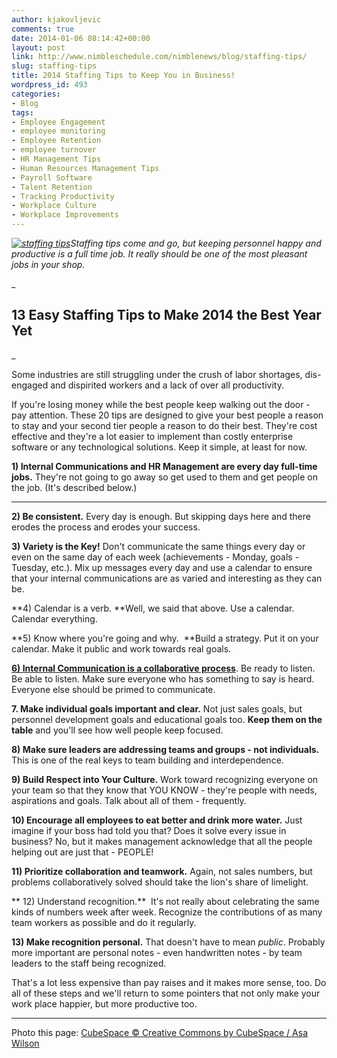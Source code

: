 ```yaml
---
author: kjakovljevic
comments: true
date: 2014-01-06 08:14:42+00:00
layout: post
link: http://www.nimbleschedule.com/nimblenews/blog/staffing-tips/
slug: staffing-tips
title: 2014 Staffing Tips to Keep You in Business!
wordpress_id: 493
categories:
- Blog
tags:
- Employee Engagement
- employee monitoring
- Employee Retention
- employee turnover
- HR Management Tips
- Human Resources Management Tips
- Payroll Software
- Talent Retention
- Tracking Productivity
- Workplace Culture
- Workplace Improvements
---
```


_[![staffing tips](http://www.nimbleschedule.com/wp-content/uploads/2014/01/staffing-tips1.jpg)](http://www.nimbleschedule.com/wp-content/uploads/2014/01/staffing-tips1.jpg)Staffing tips come and go, but keeping personnel happy and productive is a full time job. It really should be one of the most pleasant jobs in your shop._

_


## 13 Easy Staffing Tips to Make 2014 the Best Year Yet


_

Some industries are still struggling under the crush of labor shortages, dis-engaged and dispirited workers and a lack of over all productivity.

If you're losing money while the best people keep walking out the door - pay attention. These 20 tips are designed to give your best people a reason to stay and your second tier people a reason to do their best. They're cost effective and they're a lot easier to implement than costly enterprise software or any technological solutions. Keep it simple, at least for now.

**1) Internal Communications and HR Management are every day full-time jobs.** They're not going to go away so get used to them and get people on the job. (It's described below.)
****

**2) Be consistent.** Every day is enough. But skipping days here and there erodes the process and erodes your success.

**3) Variety is the Key!** Don't communicate the same things every day or even on the same day of each week (achievements - Monday, goals - Tuesday, etc.). Mix up messages every day and use a calendar to ensure that your internal communications are as varied and interesting as they can be.

**4) Calendar is a verb. **Well, we said that above. Use a calendar. Calendar everything.

**5) Know where you're going and why.  **Build a strategy. Put it on your calendar. Make it public and work towards real goals.

[**6) Internal Communication is a collaborative process**](http://hrschoolhouse.com/robinschooling/internal-communication-in-a-collaborative-world/). Be ready to listen. Be able to listen. Make sure everyone who has something to say is heard. Everyone else should be primed to communicate.

**7. Make individual goals important and clear.** Not just sales goals, but personnel development goals and educational goals too. **Keep them on the table** and you'll see how well people keep focused.

**8) Make sure leaders are addressing teams and groups - not individuals.**
This is one of the real keys to team building and interdependence.

**9) Build Respect into Your Culture.** Work toward recognizing everyone on your team so that they know that YOU KNOW - they're people with needs, aspirations and goals. Talk about all of them - frequently.

**10) Encourage all employees to eat better and drink more water.** Just imagine if your boss had told you that? Does it solve every issue in business? No, but it makes management acknowledge that all the people helping out are just that - PEOPLE!

**11) Prioritize collaboration and teamwork.** Again, not sales numbers, but problems collaboratively solved should take the lion's share of limelight.

** 12) Understand recognition.**  It's not really about celebrating the same kinds of numbers week after week. Recognize the contributions of as many team workers as possible and do it regularly.

**13) Make recognition personal.** That doesn't have to mean _public_. Probably more important are personal notes - even handwritten notes - by team leaders to the staff being recognized.

That's a lot less expensive than pay raises and it makes more sense, too. Do all of these steps and we'll return to some pointers that not only make your work place happier, but more productive too.
___

Photo this page: [CubeSpace © Creative Commons by CubeSpace / Asa Wilson](http://commons.wikimedia.org/wiki/File:CubeSpace.jpg)
